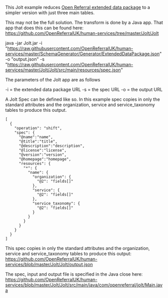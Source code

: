 This Jolt example reduces [Open Referral extended data package](https://raw.githubusercontent.com/OpenReferralUK/human-services/master/SchemaGenerator/Generator/ExtendedDataPackage.json) to a simpler version with just three main tables.

This may not be the full solution. The transform is done by a  Java app. That app that does this can be found here: https://github.com/OpenReferralUK/human-services/tree/master/Jolt/Jolt

java -jar Jolt.jar -i "https://raw.githubusercontent.com/OpenReferralUK/human-services/master/SchemaGenerator/Generator/ExtendedDataPackage.json" -o "output.json" -s "https://raw.githubusercontent.com/OpenReferralUK/human-services/master/Jolt/Jolt/src/main/resources/spec.json"

The parameters of the Jolt app are as follows

-i = the extended data package URL
-s = the spec URL
-o = the output URL

A Jolt Spec can be defined like so. In this example spec copies in only the standard attributes and the organization, service and service_taxonomy tables to produce this output.

```` 
[
  {
    "operation": "shift",
    "spec": {
      "@name":"name",
      "@title":"title",
      "@description":"description",
      "@license":"license",
      "@version":"version",
      "@homepage":"homepage",
      "resources": {
        "*": {
          "name": {
            "organization": {
              "@2": "fields[]"
            },
            "service": {
              "@2": "fields[]"
            },
            "service_taxonomy": {
              "@2": "fields[]"
            }
          }
        }
      }
    }
  }
]
````

This spec copies in only the standard attributes and the organization, service and service_taxonomy tables to produce this output: https://github.com/OpenReferralUK/human-services/blob/master/Jolt/Jolt/output.json

The spec, input and output file is specified in the Java close here: https://github.com/OpenReferralUK/human-services/blob/master/Jolt/Jolt/src/main/java/com/openreferral/jolt/Main.java
